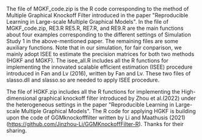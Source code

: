 The file of MGKF_code.zip is the R code corresponding to the method of Multiple Graphical Knockoff Filter introduced in the paper "Reproducible Learning in Large-scale Multiple Graphical Models".
In the file of MGKF_code.zip, RE3.R RE5.R, RE7.R, and RE9.R are the main functions about four examples corresponding to the different settings of Simulation Study 1 in the above-mentioned paper. The remaining files are some auxiliary functions. 
Note that in our simulation, for fair conparison,  we mainly adopt ISEE to estimate the precision matrices for both two methods (HGKF and MGKF). The isee_all.R includes all the R functions for implementing the innovated scalable efficient estimation (ISEE) procedure introduced in Fan and Lv (2016), written by Fan and Lv.
These two files of slasso.dll and slasso.so are needed to apply ISEE procedure. 

The file of HGKF.zip includes all the R functions for implementing the High-dimensional graphical knockoff filter introduced by Zhou et al.(2022) under the heterogeneous settings in the paper "Reproducible Learning in Large-scale Multiple Graphical Models".  The R code for applying HGKF is building upon the code of GGMknockofffilter written by Li and Maathusis (2021) (https://github.com/Jinzhou-Li/GGMKnockoffFilter-R). Thanks for their sharing. 

